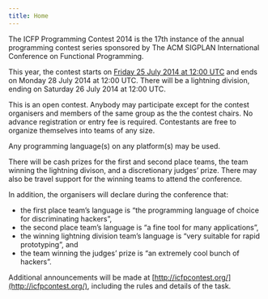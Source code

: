 ```yaml
---
title: Home
---
```

The ICFP Programming Contest 2014 is the 17th instance of the annual
programming contest series sponsored by The ACM SIGPLAN International
Conference on Functional Programming.

This year, the contest starts on [Friday 25 July 2014 at 12:00 UTC](http://www.timeanddate.com/countdown/generic?p0=1440&iso=20140725T12&msg=ICFP%20Programming%20Contest%202014) and
ends on Monday 28 July 2014 at 12:00 UTC. There will be a lightning
division, ending on Saturday 26 July 2014 at 12:00 UTC.

This is an open contest. Anybody may participate except for the contest
organisers and members of the same group as the the contest chairs. No advance
registration or entry fee is required. Contestants are free to organize
themselves into teams of any size.

Any programming language(s) on any platform(s) may be used.

There will be cash prizes for the first and second place teams, the team
winning the lightning divison, and a discretionary judges’ prize. There may
also be travel support for the winning teams to attend the conference.

In addition, the organisers will declare during the conference that:

* the first place team’s language is “the programming language of choice for
  discriminating hackers”,
* the second place team’s language is “a fine tool for many applications”,
* the winning lightning division team’s language is “very suitable for rapid
  prototyping”, and
* the team winning the judges’ prize is “an extremely cool bunch of hackers”.

Additional announcements will be made at [http://icfpcontest.org/](http://icfpcontest.org/), including
the rules and details of the task.

